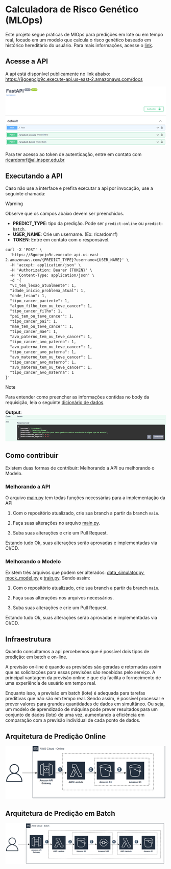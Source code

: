 # Calculadora de Risco Genético (MLOps)
Este projeto segue práticas de MlOps para predições em lote ou em tempo real, focado em um modelo que calcula o risco genético baseado em histórico hereditário do usuário. Para mais informações, acesse o [link](model/README.md).

## Acesse a API

A api está disponível publicamente no link abaixo:
https://8goepcjo9c.execute-api.us-east-2.amazonaws.com/docs

![alt text](img/api_interface.png)

Para ter acesso ao token de autenticação, entre em contato com ricardomrf@al.insper.edu.br

## Executando a API

Caso não use a interface e prefira executar a api por invocação, use a seguinte chamada:

> [!WARNING]
> Observe que os campos abaixo devem ser preenchidos.
> - **PREDICT_TYPE**: tipo da predição. Pode ser `predict-online` ou `predict-batch`.
> - **USER_NAME**: Crie um username. (Ex: ricardomrf)
> - **TOKEN**: Entre em contato com o responsável.

```
curl -X 'POST' \
  'https://8goepcjo9c.execute-api.us-east-2.amazonaws.com/{PREDICT_TYPE}?username={USER_NAME}' \
  -H 'accept: application/json' \
  -H 'Authorization: Bearer {TOKEN}' \
  -H 'Content-Type: application/json' \
  -d '{
  "vc_tem_lesao_atualmente": 1,
  "idade_inicio_problema_atual": 1,
  "onde_lesao": 1,
  "tipo_cancer_paciente": 1,
  "algum_filho_tem_ou_teve_cancer": 1,
  "tipo_cancer_filho": 1,
  "pai_tem_ou_teve_cancer": 1,
  "tipo_cancer_pai": 1,
  "mae_tem_ou_teve_cancer": 1,
  "tipo_cancer_mae": 1,
  "avo_paterno_tem_ou_teve_cancer": 1,
  "tipo_cancer_avo_paterno": 1,
  "avo_paterna_tem_ou_teve_cancer": 1,
  "tipo_cancer_avo_paterna": 1,
  "avo_materno_tem_ou_teve_cancer": 1,
  "tipo_cancer_avo_materno": 1,
  "avo_materna_tem_ou_teve_cancer": 1,
  "tipo_cancer_avo_materna": 1
}'
```

> [!NOTE]
> Para entender como preencher as informações contidas no body da requisição, leia o seguinte [dicionário de dados](model/simulator/README.md#dicionario-de-dados).

**Output**:
![alt text](img/output.png)

## Como contribuir

Existem duas formas de contribuir: Melhorando a API ou melhorando o Modelo.

### Melhorando a API
O arquivo [main.py](main.py) tem todas funções necessárias para a implementação da API

1. Com o repositório atualizado, crie sua branch a partir da branch `main`. 

2. Faça suas alterações no arquivo [main.py](main.py).

3. Suba suas alterações e crie um Pull Request. 

Estando tudo Ok, suas alterações serão aprovadas e implementadas via CI/CD.

### Melhorando o Modelo

Existem três arquivos que podem ser alterados: [data_simulator.py](model/simulator/data_simulator.py), [mock_model.py](model/mock_model.py) e [train.py](model/train.py). Sendo assim:

1. Com o repositório atualizado, crie sua branch a partir da branch `main`. 

2. Faça suas alterações nos arquivos necessários.

3. Suba suas alterações e crie um Pull Request. 

Estando tudo Ok, suas alterações serão aprovadas e implementadas via CI/CD.

## Infraestrutura
Quando consultamos a api percebemos que é possível dois tipos de predição: em batch e on-line. 

A previsão on-line é quando as previsões são geradas e retornadas assim que as solicitações para essas previsões são recebidas pelo serviço. A principal vantagem da previsão online é que ela facilita o fornecimento de uma experiência de usuário em tempo real.

Enquanto isso, a previsão em batch (lote) é adequada para tarefas preditivas que não são em tempo real. Sendo assim, é possível processar e prever valores para grandes quantidades de dados em simultâneo. Ou seja, um modelo de aprendizado de máquina pode prever resultados para um conjunto de dados (lote) de uma vez, aumentando a eficiência em comparação com a previsão individual de cada ponto de dados.
## Arquitetura de Predição Online
![alt text](img/predict_online.png)

## Arquitetura de Predição em Batch
![alt text](img/predict_batch.png)